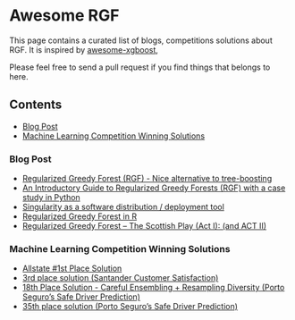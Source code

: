 Awesome RGF
===========
This page contains a curated list of blogs, competitions solutions about RGF.
It is inspired by [awesome-xgboost](https://github.com/dmlc/xgboost/blob/master/demo/README.md),

Please feel free to send a pull request if you find things that belongs to here.

Contents
--------
- [Blog Post](#blog-post)
- [Machine Learning Competition Winning Solutions](#machine-learning-competition-winning-solutions)

### Blog Post

* [Regularized Greedy Forest (RGF) - Nice alternative to tree-boosting](https://www.linkedin.com/pulse/regularized-greedy-forest-rgf-nice-alternative-marios-michailidis/)
* [An Introductory Guide to Regularized Greedy Forests (RGF) with a case study in Python](https://www.analyticsvidhya.com/blog/2018/02/introductory-guide-regularized-greedy-forests-rgf-python/)
* [Singularity as a software distribution / deployment tool](http://mlampros.github.io/2018/07/26/singularity_containers/)
* [Regularized Greedy Forest in R](https://www.r-bloggers.com/regularized-greedy-forest-in-r/)
* [Regularized Greedy Forest – The Scottish Play (Act I): (and ACT II)](https://www.statworx.com/ch/blog/regularized-greedy-forest-the-scottish-play-act-i/)

### Machine Learning Competition Winning Solutions

* [Allstate #1st Place Solution](https://www.kaggle.com/c/allstate-claims-severity/discussion/26416)
* [3rd place solution (Santander Customer Satisfaction)](https://www.kaggle.com/c/santander-customer-satisfaction/discussion/20978)
* [18th Place Solution - Careful Ensembling + Resampling Diversity (Porto Seguro’s Safe Driver Prediction)](https://www.kaggle.com/c/porto-seguro-safe-driver-prediction/discussion/44579)
* [35th place solution (Porto Seguro’s Safe Driver Prediction)](https://www.kaggle.com/c/porto-seguro-safe-driver-prediction/discussion/44711)
